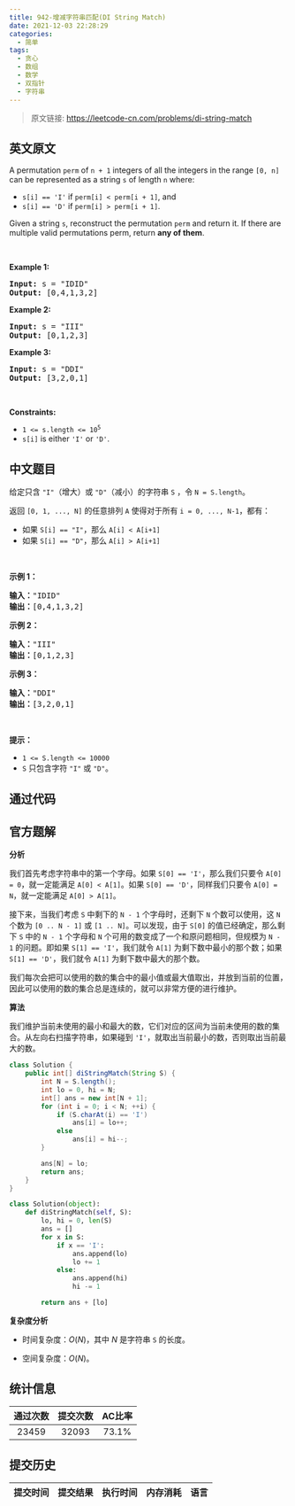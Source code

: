 ```yaml
---
title: 942-增减字符串匹配(DI String Match)
date: 2021-12-03 22:28:29
categories:
  - 简单
tags:
  - 贪心
  - 数组
  - 数学
  - 双指针
  - 字符串
---
```


> 原文链接: https://leetcode-cn.com/problems/di-string-match


## 英文原文
<div><p>A permutation <code>perm</code> of <code>n + 1</code> integers of all the integers in the range <code>[0, n]</code> can be represented as a string <code>s</code> of length <code>n</code> where:</p>

<ul>
	<li><code>s[i] == &#39;I&#39;</code> if <code>perm[i] &lt; perm[i + 1]</code>, and</li>
	<li><code>s[i] == &#39;D&#39;</code> if <code>perm[i] &gt; perm[i + 1]</code>.</li>
</ul>

<p>Given a string <code>s</code>, reconstruct the permutation <code>perm</code> and return it. If there are multiple valid permutations perm, return <strong>any of them</strong>.</p>

<p>&nbsp;</p>
<p><strong>Example 1:</strong></p>
<pre><strong>Input:</strong> s = "IDID"
<strong>Output:</strong> [0,4,1,3,2]
</pre><p><strong>Example 2:</strong></p>
<pre><strong>Input:</strong> s = "III"
<strong>Output:</strong> [0,1,2,3]
</pre><p><strong>Example 3:</strong></p>
<pre><strong>Input:</strong> s = "DDI"
<strong>Output:</strong> [3,2,0,1]
</pre>
<p>&nbsp;</p>
<p><strong>Constraints:</strong></p>

<ul>
	<li><code>1 &lt;= s.length &lt;= 10<sup>5</sup></code></li>
	<li><code>s[i]</code> is either <code>&#39;I&#39;</code> or <code>&#39;D&#39;</code>.</li>
</ul>
</div>

## 中文题目
<div><p>给定只含&nbsp;<code>&quot;I&quot;</code>（增大）或 <code>&quot;D&quot;</code>（减小）的字符串&nbsp;<code>S</code>&nbsp;，令&nbsp;<code>N = S.length</code>。</p>

<p>返回&nbsp;<code>[0, 1, ..., N]</code>&nbsp;的任意排列&nbsp;<code>A</code>&nbsp;使得对于所有&nbsp;<code>i = 0,&nbsp;..., N-1</code>，都有：</p>

<ul>
	<li>如果&nbsp;<code>S[i] == &quot;I&quot;</code>，那么&nbsp;<code>A[i] &lt; A[i+1]</code></li>
	<li>如果&nbsp;<code>S[i] == &quot;D&quot;</code>，那么&nbsp;<code>A[i] &gt; A[i+1]</code></li>
</ul>

<p>&nbsp;</p>

<p><strong>示例 1：</strong></p>

<pre><strong>输入：</strong>&quot;IDID&quot;
<strong>输出：</strong>[0,4,1,3,2]
</pre>

<p><strong>示例 2：</strong></p>

<pre><strong>输入：</strong>&quot;III&quot;
<strong>输出：</strong>[0,1,2,3]
</pre>

<p><strong>示例 3：</strong></p>

<pre><strong>输入：</strong>&quot;DDI&quot;
<strong>输出：</strong>[3,2,0,1]</pre>

<p>&nbsp;</p>

<p><strong>提示：</strong></p>

<ul>
	<li><code>1 &lt;= S.length &lt;= 10000</code></li>
	<li><code>S</code> 只包含字符&nbsp;<code>&quot;I&quot;</code>&nbsp;或&nbsp;<code>&quot;D&quot;</code>。</li>
</ul>
</div>

## 通过代码
<RecoDemo>
</RecoDemo>


## 官方题解


**分析**

我们首先考虑字符串中的第一个字母。如果 `S[0] == 'I'`，那么我们只要令 `A[0] = 0`，就一定能满足 `A[0] < A[1]`。如果 `S[0] == 'D'`，同样我们只要令 `A[0] = N`，就一定能满足 `A[0] > A[1]`。

接下来，当我们考虑 `S` 中剩下的 `N - 1` 个字母时，还剩下 `N` 个数可以使用，这 `N` 个数为 `[0 .. N - 1]` 或 `[1 .. N]`。可以发现，由于 `S[0]` 的值已经确定，那么剩下 `S` 中的 `N - 1` 个字母和 `N` 个可用的数变成了一个和原问题相同，但规模为 `N - 1` 的问题。即如果 `S[1] == 'I'`，我们就令 `A[1]` 为剩下数中最小的那个数；如果 `S[1] == 'D'`，我们就令 `A[1]` 为剩下数中最大的那个数。

我们每次会把可以使用的数的集合中的最小值或最大值取出，并放到当前的位置，因此可以使用的数的集合总是连续的，就可以非常方便的进行维护。

**算法**

我们维护当前未使用的最小和最大的数，它们对应的区间为当前未使用的数的集合。从左向右扫描字符串，如果碰到 `'I'`，就取出当前最小的数，否则取出当前最大的数。

```Java [sol1]
class Solution {
    public int[] diStringMatch(String S) {
        int N = S.length();
        int lo = 0, hi = N;
        int[] ans = new int[N + 1];
        for (int i = 0; i < N; ++i) {
            if (S.charAt(i) == 'I')
                ans[i] = lo++;
            else
                ans[i] = hi--;
        }

        ans[N] = lo;
        return ans;
    }
}
```

```Python [sol1]
class Solution(object):
    def diStringMatch(self, S):
        lo, hi = 0, len(S)
        ans = []
        for x in S:
            if x == 'I':
                ans.append(lo)
                lo += 1
            else:
                ans.append(hi)
                hi -= 1

        return ans + [lo]
```

**复杂度分析**

* 时间复杂度：$O(N)$，其中 $N$ 是字符串 `S` 的长度。

* 空间复杂度：$O(N)$。


## 统计信息
| 通过次数 | 提交次数 | AC比率 |
| :------: | :------: | :------: |
|    23459    |    32093    |   73.1%   |

## 提交历史
| 提交时间 | 提交结果 | 执行时间 |  内存消耗  | 语言 |
| :------: | :------: | :------: | :--------: | :--------: |
